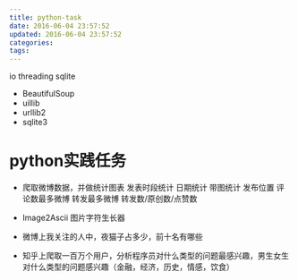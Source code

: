 ```yaml
---
title: python-task
date: 2016-06-04 23:57:52
updated: 2016-06-04 23:57:52
categories:
tags:
---
```

io
threading
sqlite


* BeautifulSoup
* uillib
* urllib2
* sqlite3

# python实践任务

* 爬取微博数据，并做统计图表
  发表时段统计
  日期统计
  带图统计
  发布位置
  评论数最多微博
  转发最多微博
  转发数/原创数/点赞数

* Image2Ascii 图片字符生长器

* 微博上我关注的人中，夜猫子占多少，前十名有哪些

* 知乎上爬取一百万个用户，分析程序员对什么类型的问题最感兴趣，男生女生对什么类型的问题感兴趣（金融，经济，历史，情感，饮食）
